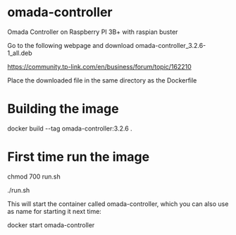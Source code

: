 # omada-controller
Omada Controller on Raspberry PI 3B+ with raspian buster

Go to the following webpage and download omada-controller_3.2.6-1_all.deb

https://community.tp-link.com/en/business/forum/topic/162210

Place the downloaded file in the same directory as the Dockerfile

# Building the image
docker build --tag omada-controller:3.2.6 .

# First time run the image

chmod 700 run.sh

./run.sh

This will start the container called omada-controller, which you can also use as name for starting it next time:

docker start omada-controller
